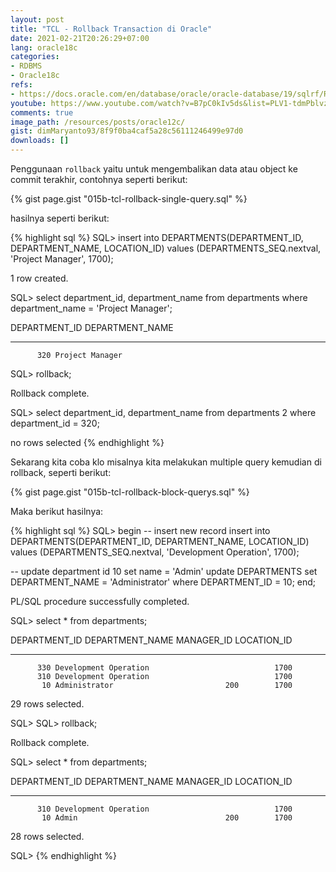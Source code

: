 ```yaml
---
layout: post
title: "TCL - Rollback Transaction di Oracle"
date: 2021-02-21T20:26:29+07:00
lang: oracle18c
categories:
- RDBMS
- Oracle18c
refs: 
- https://docs.oracle.com/en/database/oracle/oracle-database/19/sqlrf/ROLLBACK.html#GUID-94551F0C-A47F-43DE-BC68-9B1C1ED38C93
youtube: https://www.youtube.com/watch?v=B7pC0kIv5ds&list=PLV1-tdmPblvzqS-Z57hZ_spTRtVvnYYpV&index=69
comments: true
image_path: /resources/posts/oracle12c/
gist: dimMaryanto93/8f9f0ba4caf5a28c56111246499e97d0
downloads: []
---
```


Penggunaan `rollback` yaitu untuk mengembalikan data atau object ke commit terakhir, contohnya seperti berikut:

{% gist page.gist "015b-tcl-rollback-single-query.sql" %}

hasilnya seperti berikut:

{% highlight sql %}
SQL> insert into DEPARTMENTS(DEPARTMENT_ID, DEPARTMENT_NAME, LOCATION_ID)
values (DEPARTMENTS_SEQ.nextval, 'Project Manager', 1700);

1 row created.

SQL> select department_id, department_name from departments 
where department_name = 'Project Manager';

DEPARTMENT_ID DEPARTMENT_NAME
------------- ------------------------------
          320 Project Manager

SQL> rollback;

Rollback complete.

SQL> select department_id, department_name from departments
  2  where department_id = 320;

no rows selected
{% endhighlight %}

Sekarang kita coba klo misalnya kita melakukan multiple query kemudian di rollback, seperti berikut:

{% gist page.gist "015b-tcl-rollback-block-querys.sql" %}

Maka berikut hasilnya:

{% highlight sql %}
SQL> begin
-- insert new record
    insert into DEPARTMENTS(DEPARTMENT_ID, DEPARTMENT_NAME, LOCATION_ID)
    values (DEPARTMENTS_SEQ.nextval, 'Development Operation', 1700);

-- update department id 10 set name = 'Admin'
    update DEPARTMENTS
    set DEPARTMENT_NAME = 'Administrator'
    where DEPARTMENT_ID = 10;
end;

PL/SQL procedure successfully completed.

SQL> select * from departments;

DEPARTMENT_ID DEPARTMENT_NAME                MANAGER_ID LOCATION_ID
------------- ------------------------------ ---------- -----------
          330 Development Operation                            1700
          310 Development Operation                            1700
           10 Administrator                         200        1700

29 rows selected.

SQL>
SQL> rollback;

Rollback complete.

SQL> select * from departments;

DEPARTMENT_ID DEPARTMENT_NAME                MANAGER_ID LOCATION_ID
------------- ------------------------------ ---------- -----------
          310 Development Operation                            1700
           10 Admin                                 200        1700
28 rows selected.

SQL>
{% endhighlight %}